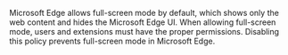 Microsoft Edge allows full-screen mode by default, which shows only the web content and hides the Microsoft Edge UI. When allowing full-screen mode, users and extensions must have the proper permissions. Disabling this policy prevents full-screen mode in Microsoft Edge.